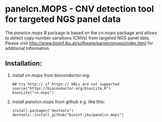# panelcn.MOPS - CNV detection tool for targeted NGS panel data

The *panelcn.mops* R package is based on the *cn.mops* package and allows to detect copy number variations (CNVs) from targeted NGS panel data. Please visit http://www.bioinf.jku.at/software/panelcnmops/index.html for additional information.

## Installation:
1. install *cn.mops* from bioconductor.org:

   ```
   ## try http:// if https:// URLs are not supported  
   source("https://bioconductor.org/biocLite.R")  
   biocLite("cn.mops")  
   ```
   
2. install *panelcn.mops* from github e.g. like this:

   ```
   install.packages("devtools")  
   devtools::install_github("bioinf-jku/panelcn.mops")  
   ```